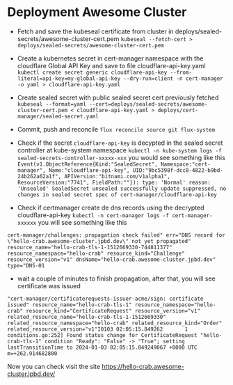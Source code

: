 # Deployment Awesome Cluster

* Fetch and save the kubeseal certificate from cluster in deploys/sealed-secrets/awesome-cluster-cert.pem
 `kubeseal --fetch-cert > deploys/sealed-secrets/awesome-cluster-cert.pem`

* Create a kubernetes secret in cert-manager namespace with the cloudflare Global API Key and save to file cloudflare-api-key.yaml
`kubectl create secret generic cloudflare-api-key --from-literal=api-key=my-global-api-key --dry-run=client -n cert-manager -o yaml > cloudflare-api-key.yaml`

* Create sealed secret with public sealed secret cert previously fetched
`kubeseal --format=yaml --cert=deploys/sealed-secrets/awesome-cluster-cert.pem < cloudflare-api-key.yaml > deploys/cert-manager/sealed-secret.yaml`

* Commit, push and reconcile
    `flux reconcile source git flux-system`

* Check if the secret `cloudflare-api-key` is decypted in the sealed secret controller at kube-system namespace
`kubectl -n kube-system logs -f sealed-secrets-controller-xxxxx-xxx`
you would see something like this
```Event(v1.ObjectReference{Kind:"SealedSecret", Namespace:"cert-manager", Name:"cloudflare-api-key", UID:"9bc5398f-dcc8-4822-b9bd-24b262a62a1f", APIVersion:"bitnami.com/v1alpha1", ResourceVersion:"7741", FieldPath:""}): type: 'Normal' reason: 'Unsealed' SealedSecret unsealed successfully update suppressed, no changes in sealed secret spec of cert-manager/cloudflare-api-key```

* Check if certmanager create de dns records using the decrypted cloudflare-api-key
`kubectl -n cert-manager logs -f cert-manager-xxxxxx`
you will see something like this

```cert-manager/challenges: propagation check failed" err="DNS record for \"hello-crab.awesome-cluster.jpbd.dev\" not yet propagated" resource_name="hello-crab-tls-1-1512669330-744811377" resource_namespace="hello-crab" resource_kind="Challenge" resource_version="v1" dnsName="hello-crab.awesome-cluster.jpbd.dev" type="DNS-01``` 

* wait a couple of minutes to finish propagation, after that, you will see certificate was issued

```"cert-manager/certificaterequests-issuer-acme/sign: certificate issued" resource_name="hello-crab-tls-1" resource_namespace="hello-crab" resource_kind="CertificateRequest" resource_version="v1" related_resource_name="hello-crab-tls-1-1512669330" related_resource_namespace="hello-crab" related_resource_kind="Order" related_resource_version="v1"I0103 02:05:15.849262       1 conditions.go:252] Found status change for CertificateRequest "hello-crab-tls-1" condition "Ready": "False" -> "True"; setting lastTransitionTime to 2024-01-03 02:05:15.849249067 +0000 UTC m=+262.914682800```

Now you can check visit the site https://hello-crab.awesome-cluster.jpbd.dev/